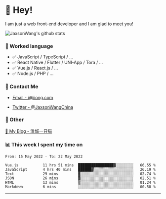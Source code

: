 # 👋 Hey!

I am just a web front-end developer and I am glad to meet you!

![JaxsonWang's github stats](https://github-readme-stats.vercel.app/api?username=JaxsonWang&&show_icons=true&&title_color=1abc9c&&icon_color=1abc9c)


### 📝 Worked language

- ✅ JavaScript / TypeScript / ...
- ✅ React Native / Flutter / UNI-App / Tora / ...
- ✅ Vue.js / React.js / ...
- ✅ Node.js / PHP / ...

### 📮 Contact Me

- [Email - i@iiong.com](mailto:i@iiong.com)

- [Twitter - @JaxsonWangChina](https://twitter.com/JaxsonWangChina)

### 🤪 Other

[📌 My Blog - 淮城一只猫](https://iiong.com)

### 📊 This week I spent my time on

<!--START_SECTION:waka-->

```text
From: 15 May 2022 - To: 22 May 2022

Vue.js           11 hrs 51 mins  ████████████████▓░░░░░░░░   66.55 %
JavaScript       4 hrs 40 mins   ██████▓░░░░░░░░░░░░░░░░░░   26.19 %
Text             29 mins         ▓░░░░░░░░░░░░░░░░░░░░░░░░   02.74 %
JSON             26 mins         ▓░░░░░░░░░░░░░░░░░░░░░░░░   02.51 %
HTML             13 mins         ▒░░░░░░░░░░░░░░░░░░░░░░░░   01.24 %
Markdown         6 mins          ░░░░░░░░░░░░░░░░░░░░░░░░░   00.58 %
```

<!--END_SECTION:waka-->

---
